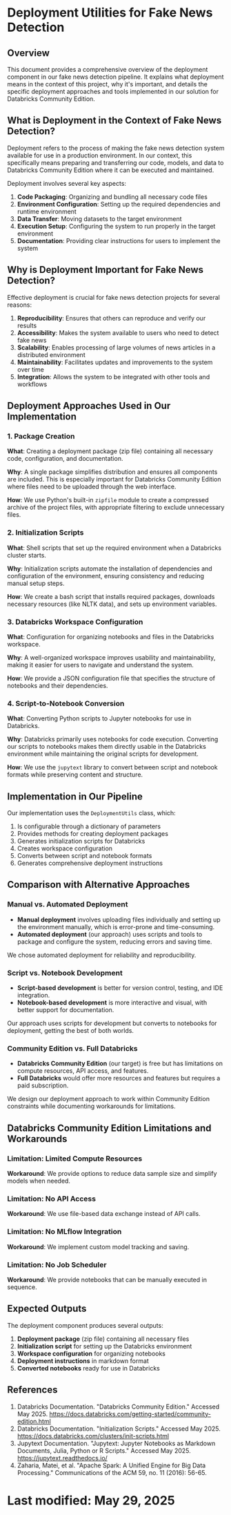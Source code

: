 # Deployment Utilities for Fake News Detection

## Overview

This document provides a comprehensive overview of the deployment component in our fake news detection pipeline. It explains what deployment means in the context of this project, why it's important, and details the specific deployment approaches and tools implemented in our solution for Databricks Community Edition.

## What is Deployment in the Context of Fake News Detection?

Deployment refers to the process of making the fake news detection system available for use in a production environment. In our context, this specifically means preparing and transferring our code, models, and data to Databricks Community Edition where it can be executed and maintained.

Deployment involves several key aspects:
1. **Code Packaging**: Organizing and bundling all necessary code files
2. **Environment Configuration**: Setting up the required dependencies and runtime environment
3. **Data Transfer**: Moving datasets to the target environment
4. **Execution Setup**: Configuring the system to run properly in the target environment
5. **Documentation**: Providing clear instructions for users to implement the system

## Why is Deployment Important for Fake News Detection?

Effective deployment is crucial for fake news detection projects for several reasons:

1. **Reproducibility**: Ensures that others can reproduce and verify our results
2. **Accessibility**: Makes the system available to users who need to detect fake news
3. **Scalability**: Enables processing of large volumes of news articles in a distributed environment
4. **Maintainability**: Facilitates updates and improvements to the system over time
5. **Integration**: Allows the system to be integrated with other tools and workflows

## Deployment Approaches Used in Our Implementation

### 1. Package Creation

**What**: Creating a deployment package (zip file) containing all necessary code, configuration, and documentation.

**Why**: A single package simplifies distribution and ensures all components are included. This is especially important for Databricks Community Edition where files need to be uploaded through the web interface.

**How**: We use Python's built-in `zipfile` module to create a compressed archive of the project files, with appropriate filtering to exclude unnecessary files.

### 2. Initialization Scripts

**What**: Shell scripts that set up the required environment when a Databricks cluster starts.

**Why**: Initialization scripts automate the installation of dependencies and configuration of the environment, ensuring consistency and reducing manual setup steps.

**How**: We create a bash script that installs required packages, downloads necessary resources (like NLTK data), and sets up environment variables.

### 3. Databricks Workspace Configuration

**What**: Configuration for organizing notebooks and files in the Databricks workspace.

**Why**: A well-organized workspace improves usability and maintainability, making it easier for users to navigate and understand the system.

**How**: We provide a JSON configuration file that specifies the structure of notebooks and their dependencies.

### 4. Script-to-Notebook Conversion

**What**: Converting Python scripts to Jupyter notebooks for use in Databricks.

**Why**: Databricks primarily uses notebooks for code execution. Converting our scripts to notebooks makes them directly usable in the Databricks environment while maintaining the original scripts for development.

**How**: We use the `jupytext` library to convert between script and notebook formats while preserving content and structure.

## Implementation in Our Pipeline

Our implementation uses the `DeploymentUtils` class, which:

1. Is configurable through a dictionary of parameters
2. Provides methods for creating deployment packages
3. Generates initialization scripts for Databricks
4. Creates workspace configuration
5. Converts between script and notebook formats
6. Generates comprehensive deployment instructions

## Comparison with Alternative Approaches

### Manual vs. Automated Deployment

- **Manual deployment** involves uploading files individually and setting up the environment manually, which is error-prone and time-consuming.
- **Automated deployment** (our approach) uses scripts and tools to package and configure the system, reducing errors and saving time.

We chose automated deployment for reliability and reproducibility.

### Script vs. Notebook Development

- **Script-based development** is better for version control, testing, and IDE integration.
- **Notebook-based development** is more interactive and visual, with better support for documentation.

Our approach uses scripts for development but converts to notebooks for deployment, getting the best of both worlds.

### Community Edition vs. Full Databricks

- **Databricks Community Edition** (our target) is free but has limitations on compute resources, API access, and features.
- **Full Databricks** would offer more resources and features but requires a paid subscription.

We design our deployment approach to work within Community Edition constraints while documenting workarounds for limitations.

## Databricks Community Edition Limitations and Workarounds

### Limitation: Limited Compute Resources

**Workaround**: We provide options to reduce data sample size and simplify models when needed.

### Limitation: No API Access

**Workaround**: We use file-based data exchange instead of API calls.

### Limitation: No MLflow Integration

**Workaround**: We implement custom model tracking and saving.

### Limitation: No Job Scheduler

**Workaround**: We provide notebooks that can be manually executed in sequence.

## Expected Outputs

The deployment component produces several outputs:

1. **Deployment package** (zip file) containing all necessary files
2. **Initialization script** for setting up the Databricks environment
3. **Workspace configuration** for organizing notebooks
4. **Deployment instructions** in markdown format
5. **Converted notebooks** ready for use in Databricks

## References

1. Databricks Documentation. "Databricks Community Edition." Accessed May 2025. https://docs.databricks.com/getting-started/community-edition.html
2. Databricks Documentation. "Initialization Scripts." Accessed May 2025. https://docs.databricks.com/clusters/init-scripts.html
3. Jupytext Documentation. "Jupytext: Jupyter Notebooks as Markdown Documents, Julia, Python or R Scripts." Accessed May 2025. https://jupytext.readthedocs.io/
4. Zaharia, Matei, et al. "Apache Spark: A Unified Engine for Big Data Processing." Communications of the ACM 59, no. 11 (2016): 56-65.

# Last modified: May 29, 2025

